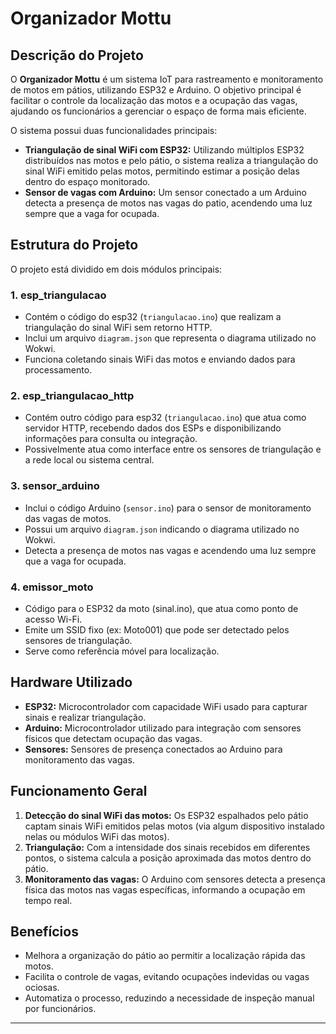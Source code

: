 # Organizador Mottu

## Descrição do Projeto

O **Organizador Mottu** é um sistema IoT para rastreamento e monitoramento de motos em pátios, 
utilizando ESP32 e Arduino. O objetivo principal é facilitar o controle da localização das motos 
e a ocupação das vagas, ajudando os funcionários a gerenciar o espaço de forma mais eficiente.

O sistema possui duas funcionalidades principais:

- **Triangulação de sinal WiFi com ESP32:** Utilizando múltiplos ESP32 distribuídos nas motos e pelo pátio, o sistema realiza a triangulação do sinal WiFi emitido pelas motos, permitindo estimar a posição delas dentro do espaço monitorado.
- **Sensor de vagas com Arduino:** Um sensor conectado a um Arduino detecta a presença de motos nas vagas do patio, acendendo uma luz sempre que a vaga for ocupada.

## Estrutura do Projeto

O projeto está dividido em dois módulos principais:

### 1. esp_triangulacao

- Contém o código do esp32 (`triangulacao.ino`) que realizam a triangulação do sinal WiFi sem retorno HTTP.
- Inclui um arquivo `diagram.json` que representa o diagrama utilizado no Wokwi.
- Funciona coletando sinais WiFi das motos e enviando dados para processamento.

### 2. esp_triangulacao_http

- Contém outro código para esp32 (`triangulacao.ino`) que atua como servidor HTTP, recebendo dados dos ESPs e disponibilizando informações para consulta ou integração.
- Possivelmente atua como interface entre os sensores de triangulação e a rede local ou sistema central.

### 3. sensor_arduino

- Inclui o código Arduino (`sensor.ino`) para o sensor de monitoramento das vagas de motos.
- Possui um arquivo `diagram.json` indicando o diagrama utilizado no Wokwi.
- Detecta a presença de motos nas vagas e acendendo uma luz sempre que a vaga for ocupada.

### 4. emissor_moto
- Código para o ESP32 da moto (sinal.ino), que atua como ponto de acesso Wi-Fi.
- Emite um SSID fixo (ex: Moto001) que pode ser detectado pelos sensores de triangulação.
- Serve como referência móvel para localização.

## Hardware Utilizado

- **ESP32:** Microcontrolador com capacidade WiFi usado para capturar sinais e realizar triangulação.
- **Arduino:** Microcontrolador utilizado para integração com sensores físicos que detectam ocupação das vagas.
- **Sensores:** Sensores de presença conectados ao Arduino para monitoramento das vagas.

## Funcionamento Geral

1. **Detecção do sinal WiFi das motos:** Os ESP32 espalhados pelo pátio captam sinais WiFi emitidos pelas motos (via algum dispositivo instalado nelas ou módulos WiFi das motos).
2. **Triangulação:** Com a intensidade dos sinais recebidos em diferentes pontos, o sistema calcula a posição aproximada das motos dentro do pátio.
3. **Monitoramento das vagas:** O Arduino com sensores detecta a presença física das motos nas vagas específicas, informando a ocupação em tempo real.

## Benefícios

- Melhora a organização do pátio ao permitir a localização rápida das motos.
- Facilita o controle de vagas, evitando ocupações indevidas ou vagas ociosas.
- Automatiza o processo, reduzindo a necessidade de inspeção manual por funcionários.


---

